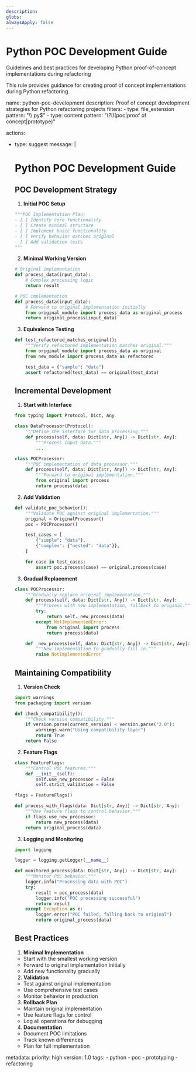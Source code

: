 ```yaml
---
description:
globs:
alwaysApply: false
---
```


# Python POC Development Guide

Guidelines and best practices for developing Python proof-of-concept implementations during refactoring

This rule provides guidance for creating proof of concept implementations during Python refactoring.

<rule>
name: python-poc-development
description: Proof of concept development strategies for Python refactoring projects
filters:
  - type: file_extension
    pattern: "\\.py$"
  - type: content
    pattern: "(?i)(poc|proof of concept|prototype)"

actions:
  - type: suggest
    message: |
      # Python POC Development Guide

      ## POC Development Strategy

      1. **Initial POC Setup**
      ```python
      """POC Implementation Plan:
      - [ ] Identify core functionality
      - [ ] Create minimal structure
      - [ ] Implement basic functionality
      - [ ] Verify behavior matches original
      - [ ] Add validation tests
      """
      ```

      2. **Minimal Working Version**
      ```python
      # Original implementation
      def process_data(input_data):
          # Complex processing logic
          return result

      # POC implementation
      def process_data(input_data):
          # Forward to original implementation initially
          from original_module import process_data as original_process
          return original_process(input_data)
      ```

      3. **Equivalence Testing**
      ```python
      def test_refactored_matches_original():
          """Verify refactored implementation matches original."""
          from original_module import process_data as original
          from new_module import process_data as refactored

          test_data = {"sample": "data"}
          assert refactored(test_data) == original(test_data)
      ```

      ## Incremental Development

      1. **Start with Interface**
      ```python
      from typing import Protocol, Dict, Any

      class DataProcessor(Protocol):
          """Define the interface for data processing."""
          def process(self, data: Dict[str, Any]) -> Dict[str, Any]:
              """Process input data."""
              ...

      class POCProcessor:
          """POC implementation of data processor."""
          def process(self, data: Dict[str, Any]) -> Dict[str, Any]:
              """Forward to original implementation."""
              from original import process
              return process(data)
      ```

      2. **Add Validation**
      ```python
      def validate_poc_behavior():
          """Validate POC against original implementation."""
          original = OriginalProcessor()
          poc = POCProcessor()

          test_cases = [
              {"simple": "data"},
              {"complex": {"nested": "data"}},
          ]

          for case in test_cases:
              assert poc.process(case) == original.process(case)
      ```

      3. **Gradual Replacement**
      ```python
      class POCProcessor:
          """Gradually replace original implementation."""
          def process(self, data: Dict[str, Any]) -> Dict[str, Any]:
              """Process with new implementation, fallback to original."""
              try:
                  return self._new_process(data)
              except NotImplementedError:
                  from original import process
                  return process(data)

          def _new_process(self, data: Dict[str, Any]) -> Dict[str, Any]:
              """New implementation to gradually fill in."""
              raise NotImplementedError
      ```

      ## Maintaining Compatibility

      1. **Version Check**
      ```python
      import warnings
      from packaging import version

      def check_compatibility():
          """Check version compatibility."""
          if version.parse(current_version) < version.parse("2.0"):
              warnings.warn("Using compatibility layer")
              return True
          return False
      ```

      2. **Feature Flags**
      ```python
      class FeatureFlags:
          """Control POC features."""
          def __init__(self):
              self.use_new_processor = False
              self.strict_validation = False

      flags = FeatureFlags()

      def process_with_flags(data: Dict[str, Any]) -> Dict[str, Any]:
          """Use feature flags to control behavior."""
          if flags.use_new_processor:
              return new_process(data)
          return original_process(data)
      ```

      3. **Logging and Monitoring**
      ```python
      import logging

      logger = logging.getLogger(__name__)

      def monitored_process(data: Dict[str, Any]) -> Dict[str, Any]:
          """Monitor POC behavior."""
          logger.info("Processing data with POC")
          try:
              result = poc_process(data)
              logger.info("POC processing successful")
              return result
          except Exception as e:
              logger.error("POC failed, falling back to original")
              return original_process(data)
      ```

      ## Best Practices

      1. **Minimal Implementation**
      - Start with the smallest working version
      - Forward to original implementation initially
      - Add new functionality gradually

      2. **Validation**
      - Test against original implementation
      - Use comprehensive test cases
      - Monitor behavior in production

      3. **Rollback Plan**
      - Maintain original implementation
      - Use feature flags for control
      - Log all operations for debugging

      4. **Documentation**
      - Document POC limitations
      - Track known differences
      - Plan for full implementation

metadata:
  priority: high
  version: 1.0
  tags:
    - python
    - poc
    - prototyping
    - refactoring
</rule>
